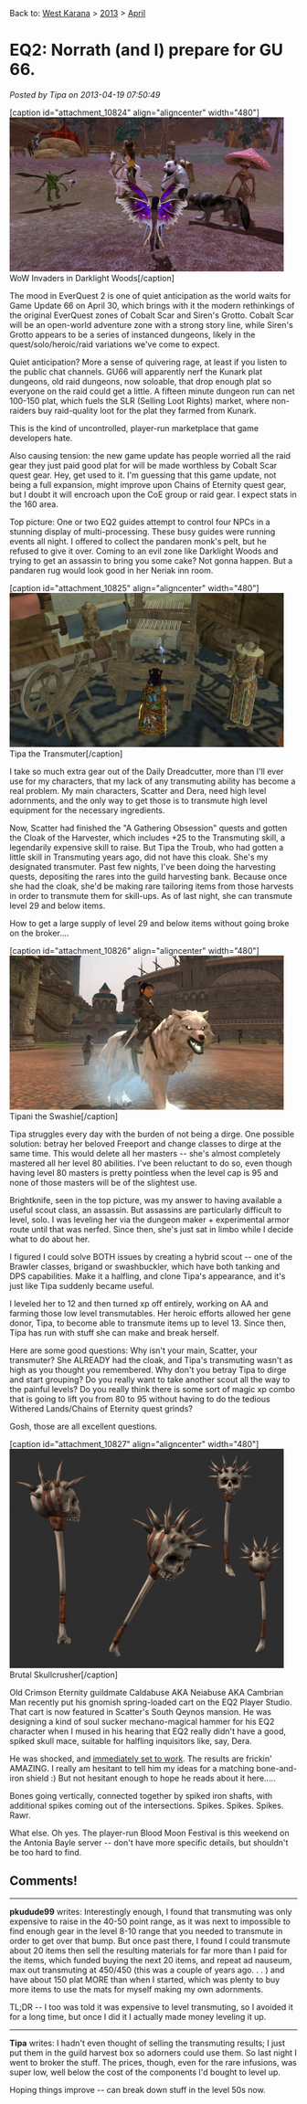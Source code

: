 Back to: [West Karana](/posts/westkarana.md) > [2013](/posts/2013/westkarana.md) > [April](./westkarana.md)
# EQ2: Norrath (and I) prepare for GU 66.

*Posted by Tipa on 2013-04-19 07:50:49*

[caption id="attachment\_10824" align="aligncenter" width="480"][![WoW Invaders in Darklight Woods](../../../uploads/2013/04/EverQuest2-2013-04-18-20-20-31-00-480x270.jpg)](../../../uploads/2013/04/EverQuest2-2013-04-18-20-20-31-00.jpg) WoW Invaders in Darklight Woods[/caption]

The mood in EverQuest 2 is one of quiet anticipation as the world waits for Game Update 66 on April 30, which brings with it the modern rethinkings of the original EverQuest zones of Cobalt Scar and Siren's Grotto. Cobalt Scar will be an open-world adventure zone with a strong story line, while Siren's Grotto appears to be a series of instanced dungeons, likely in the quest/solo/heroic/raid variations we've come to expect.

Quiet anticipation? More a sense of quivering rage, at least if you listen to the public chat channels. GU66 will apparently nerf the Kunark plat dungeons, old raid dungeons, now soloable, that drop enough plat so everyone on the raid could get a little. A fifteen minute dungeon run can net 100-150 plat, which fuels the SLR (Selling Loot Rights) market, where non-raiders buy raid-quality loot for the plat they farmed from Kunark.

This is the kind of uncontrolled, player-run marketplace that game developers hate.

Also causing tension: the new game update has people worried all the raid gear they just paid good plat for will be made worthless by Cobalt Scar quest gear. Hey, get used to it. I'm guessing that this game update, not being a full expansion, might improve upon Chains of Eternity quest gear, but I doubt it will encroach upon the CoE group or raid gear. I expect stats in the 160 area.

Top picture: One or two EQ2 guides attempt to control four NPCs in a stunning display of multi-processing. These busy guides were running events all night. I offered to collect the pandaren monk's pelt, but he refused to give it over. Coming to an evil zone like Darklight Woods and trying to get an assassin to bring you some cake? Not gonna happen. But a pandaren rug would look good in her Neriak inn room.

[caption id="attachment\_10825" align="aligncenter" width="480"][![Tipa the Transmuter](../../../uploads/2013/04/EverQuest2-2013-04-19-07-02-22-59-480x270.jpg)](../../../uploads/2013/04/EverQuest2-2013-04-19-07-02-22-59.jpg) Tipa the Transmuter[/caption]

I take so much extra gear out of the Daily Dreadcutter, more than I'll ever use for my characters, that my lack of any transmuting ability has become a real problem. My main characters, Scatter and Dera, need high level adornments, and the only way to get those is to transmute high level equipment for the necessary ingredients. 

Now, Scatter had finished the "A Gathering Obsession" quests and gotten the Cloak of the Harvester, which includes +25 to the Transmuting skill, a legendarily expensive skill to raise. But Tipa the Troub, who had gotten a little skill in Transmuting years ago, did not have this cloak. She's my designated transmuter. Past few nights, I've been doing the harvesting quests, depositing the rares into the guild harvesting bank. Because once she had the cloak, she'd be making rare tailoring items from those harvests in order to transmute them for skill-ups. As of last night, she can transmute level 29 and below items.

How to get a large supply of level 29 and below items without going broke on the broker....

[caption id="attachment\_10826" align="aligncenter" width="480"][![Tipani the Swashie](../../../uploads/2013/04/EverQuest2-2013-04-19-07-04-56-33-480x270.jpg)](../../../uploads/2013/04/EverQuest2-2013-04-19-07-04-56-33.jpg) Tipani the Swashie[/caption]

Tipa struggles every day with the burden of not being a dirge. One possible solution: betray her beloved Freeport and change classes to dirge at the same time. This would delete all her masters -- she's almost completely mastered all her level 80 abilities. I've been reluctant to do so, even though having level 80 masters is pretty pointless when the level cap is 95 and none of those masters will be of the slightest use.

Brightknife, seen in the top picture, was my answer to having available a useful scout class, an assassin. But assassins are particularly difficult to level, solo. I was leveling her via the dungeon maker + experimental armor route until that was nerfed. Since then, she's just sat in limbo while I decide what to do about her.

I figured I could solve BOTH issues by creating a hybrid scout -- one of the Brawler classes, brigand or swashbuckler, which have both tanking and DPS capabilities. Make it a halfling, and clone Tipa's appearance, and it's just like Tipa suddenly became useful.

I leveled her to 12 and then turned xp off entirely, working on AA and farming those low level transmutables. Her heroic efforts allowed her gene donor, Tipa, to become able to transmute items up to level 13. Since then, Tipa has run with stuff she can make and break herself.

Here are some good questions: Why isn't your main, Scatter, your transmuter? She ALREADY had the cloak, and Tipa's transmuting wasn't as high as you thought you remembered. Why don't you betray Tipa to dirge and start grouping? Do you really want to take another scout all the way to the painful levels? Do you really think there is some sort of magic xp combo that is going to lift you from 80 to 95 without having to do the tedious Withered Lands/Chains of Eternity quest grinds?

Gosh, those are all excellent questions.

[caption id="attachment\_10827" align="aligncenter" width="480"][![Brutal Skullcrusher](../../../uploads/2013/04/brutal_skullcrusher_screenshot-480x384.png)](../../../uploads/2013/04/brutal_skullcrusher_screenshot.png) Brutal Skullcrusher[/caption]

Old Crimson Eternity guildmate Caldabuse AKA Neiabuse AKA Cambrian Man recently put his gnomish spring-loaded cart on the EQ2 Player Studio. That cart is now featured in Scatter's South Qeynos mansion. He was designing a kind of soul sucker mechano-magical hammer for his EQ2 character when I mused in his hearing that EQ2 really didn't have a good, spiked skull mace, suitable for halfling inquisitors like, say, Dera.

He was shocked, and [immediately set to work](https://plus.google.com/107756584030623598910/posts/bYVNPScddow). The results are frickin' AMAZING. I really am hesitant to tell him my ideas for a matching bone-and-iron shield :) But not hesitant enough to hope he reads about it here.....

Bones going vertically, connected together by spiked iron shafts, with additional spikes coming out of the intersections. Spikes. Spikes. Spikes. Rawr.

What else. Oh yes. The player-run Blood Moon Festival is this weekend on the Antonia Bayle server -- don't have more specific details, but shouldn't be too hard to find.

## Comments!

---

**pkudude99** writes: Interestingly enough, I found that transmuting was only expensive to raise in the 40-50 point range, as it was next to impossible to find enough gear in the level 8-10 range that you needed to transmute in order to get over that bump. But once past there, I found I could transmute about 20 items then sell the resulting materials for far more than I paid for the items, which funded buying the next 20 items, and repeat ad nauseum, max out transmuting at 450/450 (this was a couple of years ago. . . ) and have about 150 plat MORE than when I started, which was plenty to buy more items to use the mats for myself making my own adornments.

TL;DR -- I too was told it was expensive to level transmuting, so I avoided it for a long time, but once I did it I actually made money leveling it up.

---

**Tipa** writes: I hadn't even thought of selling the transmuting results; I just put them in the guild harvest box so adorners could use them. So last night I went to broker the stuff. The prices, though, even for the rare infusions, was super low, well below the cost of the components I'd bought to level up.

Hoping things improve -- can break down stuff in the level 50s now.

